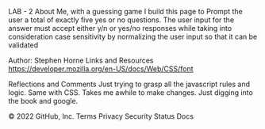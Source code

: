 LAB - 2
About Me, with a guessing game
I build this page to Prompt the user a total of exactly five yes or no questions. The user input for the answer must accept either y/n or yes/no responses while taking into consideration case sensitivity by normalizing the user input so that it can be validated 

Author: Stephen Horne
Links and Resources
https://developer.mozilla.org/en-US/docs/Web/CSS/font

Reflections and Comments
Just trying to grasp all the javascript rules and logic.
Same with CSS. Takes me awhile to make changes. Just digging into the book and google.


© 2022 GitHub, Inc.
Terms
Privacy
Security
Status
Docs
